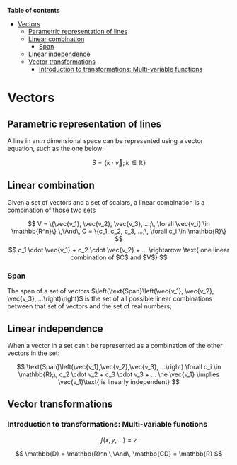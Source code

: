 **Table of contents**

- [Vectors](#vectors)
  - [Parametric representation of lines](#parametric-representation-of-lines)
  - [Linear combination](#linear-combination)
    - [Span](#span)
  - [Linear independence](#linear-independence)
  - [Vector transformations](#vector-transformations)
    - [Introduction to transformations: Multi-variable functions](#introduction-to-transformations-multi-variable-functions)

# Vectors 

## Parametric representation of lines

A line in an $n$ dimensional space can be represented using a vector equation, such as the one below:

$$
S = \{k \cdot \vec{v};\, k \in \mathbb{R}\}
$$

## Linear combination

Given a set of vectors and a set of scalars, a linear combination is a combination of those two sets

$$
V = \{\vec{v_1}, \vec{v_2}, \vec{v_3}, ...;\, \forall \vec{v_i} \in \mathbb{R^n}\}
\,\And\,
C = \{c_1, c_2, c_3, ...;\, \forall c_i \in \mathbb{R}\}
$$
$$
c_1 \cdot \vec{v_1} + c_2 \cdot \vec{v_2} + ... \rightarrow \text{ one linear combination of $C$ and $V$}
$$

### Span

The span of a set of vectors $\left(\text{Span}\left(\vec{v_1}, \vec{v_2}, \vec{v_3}, ...\right)\right)$ is the set of all possible linear combinations between that set of vectors and the set of real numbers;

## Linear independence

When a vector in a set can't be represented as a combination of the other vectors in the set:

$$
\text{Span}\left(\vec{v_1},\vec{v_2},\vec{v_3}, ...\right) \forall c_i \in \mathbb{R};\, c_2 \cdot v_2 + c_3 \cdot v_3 + ... \ne \vec{v_1} \implies \vec{v_1}\text{ is linearly independent}
$$

## Vector transformations

### Introduction to transformations: Multi-variable functions 

$$
f(x, y, ...) = z
$$

$$
\mathbb{D} = \mathbb{R}^n \,\And\, \mathbb{CD} = \mathbb{R}
$$